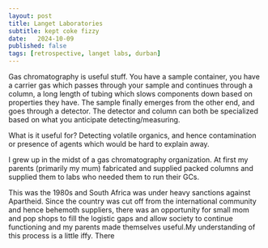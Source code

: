 ```yaml
---
layout: post
title: Langet Laboratories
subtitle: kept coke fizzy
date:   2024-10-09
published: false
tags: [retrospective, langet labs, durban]
---
```


Gas chromatography is useful stuff. You have a sample container, you have a carrier gas which passes through your sample and continues through a column, a long length of tubing which slows components down based on properties they have. The sample finally emerges from the other end, and goes through a detector. The detector and column can both be specialized based on what you anticipate detecting/measuring.

What is it useful for? Detecting volatile organics, and hence contamination or presence of agents which would be hard to explain away. 


I grew up in the midst of a gas chromatography organization. At first my parents (primarily my mum) fabricated and supplied packed columns and supplied them to labs who needed them to run their GCs.

This was the 1980s and South Africa was under heavy sanctions against Apartheid. Since the country was cut off from the international community and hence behemoth suppliers, there was an opportunity for small mom and pop shops to fill the logistic gaps and allow society to continue functioning and my parents made themselves useful.My understanding of this process is a little iffy. There 
